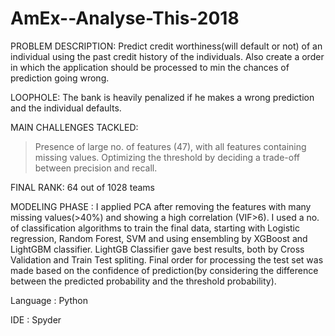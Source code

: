 # AmEx--Analyse-This-2018

PROBLEM DESCRIPTION: Predict credit worthiness(will default or not) of an individual using the past credit history of the individuals.
Also create a order in which the application should be processed to min the chances of prediction going wrong.

LOOPHOLE: The bank is heavily penalized if he makes a wrong prediction and the individual defaults. 

MAIN CHALLENGES TACKLED: 
> Presence of large no. of features (47), with all features containing missing values.
> Optimizing the threshold by deciding a trade-off between precision and recall.

FINAL RANK: 64 out of 1028 teams

MODELING PHASE :
I applied PCA after removing the features with many missing values(>40%) and showing a high correlation (VIF>6). I used a no. of classification algorithms to train the final data, starting with Logistic regression, Random Forest, SVM and using ensembling by XGBoost and LightGBM classifier. LightGB Classifier gave best results, both by Cross Validation and Train Test spliting. Final order for processing the test set was made based on the confidence of prediction(by considering the difference between the predicted probability and the threshold probability).

Language : Python

IDE : Spyder
